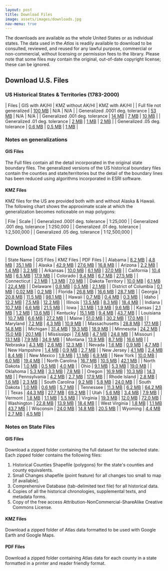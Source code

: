 ```yaml
---
layout: post
title: Download Files
image: assets/images/downloads.jpg
nav-menu: true
---
```


The downloads are available as the whole United States or as individual states. The data used in the *Atlas* is readily available to download to be consulted, reviewed, and reused for any lawful purpose, commercial or non-commercial, without licensing or permission fees to the library. Please note that some files may contain the original, out-of-date copyright license; these can be ignored. 

## Download U.S. Files
### US Historical States & Territories (1783-2000)

| Files | GIS with AK/HI | KMZ without AK/HI | KMZ with AK/HI |
| Full file not generalized | [100 MB](https://publications.newberry.org/ahcb/downloads/gis/US_AtlasHCB_StateTerr.zip) | N/A | N/A |
| Generalized .0001 deg. tolerance | [53 MB](https://publications.newberry.org/ahcb/downloads/gis/US_AtlasHCB_StateTerr_Gen0001.zip) | N/A | N/A |
| Generalized .001 deg. tolerance | [14 MB](https://publications.newberry.org/ahcb/downloads/gis/US_AtlasHCB_StateTerr_Gen001.zip) | [7 MB](https://publications.newberry.org/ahcb/downloads/kmz/US_HistStateTerr_ExAKHI_Gen001_KMZ.zip) | [10 MB](https://publications.newberry.org/ahcb/downloads/kmz/US_HistStateTerr_Gen001_KMZ.zip) |
| Generalized .01 deg. tolerance | [2 MB](https://publications.newberry.org/ahcb/downloads/gis/US_AtlasHCB_StateTerr_Gen01.zip) | [1 MB](https://publications.newberry.org/ahcb/downloads/kmz/US_HistStateTerr_ExAKHI_Gen01_KMZ.zip) | [2 MB](https://publications.newberry.org/ahcb/downloads/kmz/US_HistStateTerr_Gen01_KMZ.zip) |
| Generalized .05 deg. tolerance | [0.6 MB](https://publications.newberry.org/ahcb/downloads/gis/US_AtlasHCB_StateTerr_Gen05.zip) | [0.5 MB](https://publications.newberry.org/ahcb/downloads/kmz/US_HistStateTerr_ExAKHI_Gen05_KMZ.zip) | [1 MB](https://publications.newberry.org/ahcb/downloads/kmz/US_HistStateTerr_Gen05_KMZ.zip) |

### Notes on generalizations
#### GIS Files
The Full files contain all the detail incorporated in the original state boundary files. The generalized versions of the US historical boundary files contain the counties and state/territories but the detail of the boundary lines has been reduced using algorithms incorporated in ESRI software. 

#### KMZ Files
KMZ files for the US are provided both with and without Alaska & Hawaii.
The following chart shows the approximate scale at which the generalization becomes noticeable on map polygons:

| File | Scale |
| Generalized .0001 deg. tolerance | 1:25,000 |
| Generalized .001 deg. tolerance | 1:250,000 | 
| Generalized .01 deg. tolerance | 1:2,500,000 | 
| Generalized .05 deg. tolerance | 1:12,500,000 | 


## Download State Files

| State Name | GIS Files | KMZ Files | PDF Files |
| Alabama | [8.2 MB](https://publications.newberry.org/ahcb/downloads/gis/AL_AtlasHCB.zip) | [4.8 MB](https://publications.newberry.org/ahcb/downloads/kmz/AL_HistCountiesKMZ.zip) | [35.1 MB](https://publications.newberry.org/ahcb/downloads/pdf/AL_HistCountiesPDF.zip) |
| Alaska | [42.9 MB](https://publications.newberry.org/ahcb/downloads/gis/AK_AtlasHCB.zip) | [27.6 MB](https://publications.newberry.org/ahcb/downloads/kmz/AK_HistCountiesKMZ.zip) | [16.8 MB](https://publications.newberry.org/ahcb/downloads/pdf/AK_HistCountiesPDF.zip) |
| Arizona | [2.2 MB](https://publications.newberry.org/ahcb/downloads/gis/AZ_AtlasHCB.zip) | [1.4 MB](https://publications.newberry.org/ahcb/downloads/kmz/AZ_HistCountiesKMZ.zip) | [3.2 MB](https://publications.newberry.org/ahcb/downloads/pdf/AZ_HistCountiesPDF.zip) |
| Arkansas | [10.0 MB](https://publications.newberry.org/ahcb/downloads/gis/AR_AtlasHCB.zip) | [6.1 MB](https://publications.newberry.org/ahcb/downloads/kmz/AR_HistCountiesKMZ.zip) | [37.0 MB](https://publications.newberry.org/ahcb/downloads/pdf/AR_HistCountiesPDF.zip) |
| California | [10.4 MB](https://publications.newberry.org/ahcb/downloads/gis/CA_AtlasHCB.zip) | [6.5 MB](https://publications.newberry.org/ahcb/downloads/kmz/CA_HistCountiesKMZ.zip) | [17.9 MB](https://publications.newberry.org/ahcb/downloads/pdf/CA_HistCountiesPDF.zip) |
| Colorado | [9.4 MB](https://publications.newberry.org/ahcb/downloads/gis/CO_AtlasHCB.zip) | [6.7 MB](https://publications.newberry.org/ahcb/downloads/kmz/CO_HistCountiesKMZ.zip) | [27.5 MB](https://publications.newberry.org/ahcb/downloads/pdf/CO_HistCountiesPDF.zip) |
| Connecticut | [2.1 MB](https://publications.newberry.org/ahcb/downloads/gis/CT_AtlasHCB.zip) | [1.3 MB](https://publications.newberry.org/ahcb/downloads/kmz/CT_HistCountiesKMZ.zip) | [7.0 MB](https://publications.newberry.org/ahcb/downloads/pdf/CT_HistCountiesPDF.zip) |
| Dakota Territory | [10.0 MB](https://publications.newberry.org/ahcb/downloads/gis/DT_AtlasHCB.zip) | [6.1 MB](https://publications.newberry.org/ahcb/downloads/kmz/DT_HistCountiesKMZ.zip) | [22.4 MB](https://publications.newberry.org/ahcb/downloads/pdf/DT_HistCountiesPDF.zip) |
| Delaware | [0.8 MB](https://publications.newberry.org/ahcb/downloads/gis/DE_AtlasHCB.zip) | [0.5 MB](https://publications.newberry.org/ahcb/downloads/kmz/DE_HistCountiesKMZ.zip) | [2.1 MB](https://publications.newberry.org/ahcb/downloads/pdf/DE_HistCountiesPDF.zip) |
| District of Columbia | [0.1 MB](https://publications.newberry.org/ahcb/downloads/gis/DC_AtlasHCB.zip) | [0.02 MB](https://publications.newberry.org/ahcb/downloads/kmz/DC_HistCountiesKMZ.zip) | [0.2 MB](https://publications.newberry.org/ahcb/downloads/pdf/DC_HistCountiesPDF.zip) |
| Florida | [26.8 MB](https://publications.newberry.org/ahcb/downloads/gis/FL_AtlasHCB.zip) | [16.6 MB](https://publications.newberry.org/ahcb/downloads/kmz/FL_HistCountiesKMZ.zip) | [28.7 MB](https://publications.newberry.org/ahcb/downloads/pdf/FL_HistCountiesPDF.zip) |
| Georgia | [20.8 MB](https://publications.newberry.org/ahcb/downloads/gis/GA_AtlasHCB.zip) | [11.5 MB](https://publications.newberry.org/ahcb/downloads/kmz/GA_HistCountiesKMZ.zip) | [98.1 MB](https://publications.newberry.org/ahcb/downloads/pdf/GA_HistCountiesPDF.zip) |
| Hawaii | [0.7 MB](https://publications.newberry.org/ahcb/downloads/gis/HI_AtlasHCB.zip) | [0.4 MB](https://publications.newberry.org/ahcb/downloads/kmz/HI_HistCountiesKMZ.zip) | [0.3 MB](https://publications.newberry.org/ahcb/downloads/pdf/HI_HistCountiesPDF.zip) |
| Idaho | [12.2 MB](https://publications.newberry.org/ahcb/downloads/gis/ID_AtlasHCB.zip) | [7.5 MB](https://publications.newberry.org/ahcb/downloads/kmz/ID_HistCountiesKMZ.zip) | [12.2 MB](https://publications.newberry.org/ahcb/downloads/pdf/ID_HistCountiesPDF.zip) |
| Illinois | [13.5 MB](https://publications.newberry.org/ahcb/downloads/gis/IL_AtlasHCB.zip) | [8.3 MB](https://publications.newberry.org/ahcb/downloads/kmz/IL_HistCountiesKMZ.zip) | [18.4 MB](https://publications.newberry.org/ahcb/downloads/pdf/IL_HistCountiesPDF.zip) |
| Indiana | [10.7 MB](https://publications.newberry.org/ahcb/downloads/gis/IN_AtlasHCB.zip) | [6.6 MB](https://publications.newberry.org/ahcb/downloads/kmz/IN_HistCountiesKMZ.zip) | [21.5 MB](https://publications.newberry.org/ahcb/downloads/pdf/IN_HistCountiesPDF.zip) |
| Iowa | [3.1 MB](https://publications.newberry.org/ahcb/downloads/gis/IA_AtlasHCB.zip) | [1.9 MB](https://publications.newberry.org/ahcb/downloads/kmz/IA_HistCountiesKMZ.zip) | [9.6 MB](https://publications.newberry.org/ahcb/downloads/pdf/IA_HistCountiesPDF.zip) |
| Kansas | [2.1 MB](https://publications.newberry.org/ahcb/downloads/gis/KS_AtlasHCB.zip) | [1.2 MB](https://publications.newberry.org/ahcb/downloads/kmz/KS_HistCountiesKMZ.zip) | [13.6 MB](https://publications.newberry.org/ahcb/downloads/pdf/KS_HistCountiesPDF.zip) |
| Kentucky | [15.1 MB](https://publications.newberry.org/ahcb/downloads/gis/KY_AtlasHCB.zip) | [9.4 MB](https://publications.newberry.org/ahcb/downloads/kmz/KY_HistCountiesKMZ.zip) | [43.7 MB](https://publications.newberry.org/ahcb/downloads/pdf/KY_HistCountiesPDF.zip) |
| Louisiana | [10.7 MB](https://publications.newberry.org/ahcb/downloads/gis/LA_AtlasHCB.zip) | [6.6 MB](https://publications.newberry.org/ahcb/downloads/kmz/LA_HistCountiesKMZ.zip) | [27.2 MB](https://publications.newberry.org/ahcb/downloads/pdf/LA_HistCountiesPDF.zip) |
| Maine | [51.0 MB](https://publications.newberry.org/ahcb/downloads/gis/ME_AtlasHCB.zip) | [30.2 MB](https://publications.newberry.org/ahcb/downloads/kmz/ME_HistCountiesKMZ.zip) | [17.0 MB](https://publications.newberry.org/ahcb/downloads/pdf/ME_HistCountiesPDF.zip) |
| Maryland | [7.2 MB](https://publications.newberry.org/ahcb/downloads/gis/MD_AtlasHCB.zip) | [4.3 MB](https://publications.newberry.org/ahcb/downloads/kmz/MD_HistCountiesKMZ.zip) | [10.9 MB](https://publications.newberry.org/ahcb/downloads/pdf/MD_HistCountiesPDF.zip) |
| Massachusetts | [28.8 MB](https://publications.newberry.org/ahcb/downloads/gis/MA_AtlasHCB.zip) | [17.1 MB](https://publications.newberry.org/ahcb/downloads/kmz/MA_HistCountiesKMZ.zip) | [14.8 MB](https://publications.newberry.org/ahcb/downloads/pdf/MA_HistCountiesPDF.zip) |
| Michigan | [31.4 MB](https://publications.newberry.org/ahcb/downloads/gis/MI_AtlasHCB.zip) | [19.3 MB](https://publications.newberry.org/ahcb/downloads/kmz/MI_HistCountiesKMZ.zip) | [18.9 MB](https://publications.newberry.org/ahcb/downloads/pdf/MI_HistCountiesPDF.zip) |
| Minnesota | [24.2 MB](https://publications.newberry.org/ahcb/downloads/gis/MN_AtlasHCB.zip) | [15.0 MB](https://publications.newberry.org/ahcb/downloads/kmz/MN_HistCountiesKMZ.zip) | [20.1 MB](https://publications.newberry.org/ahcb/downloads/pdf/MN_HistCountiesPDF.zip) |
| Mississippi | [7.6 MB](https://publications.newberry.org/ahcb/downloads/gis/MS_AtlasHCB.zip) | [4.7 MB](https://publications.newberry.org/ahcb/downloads/kmz/MS_HistCountiesKMZ.zip) | [24.8 MB](https://publications.newberry.org/ahcb/downloads/pdf/MS_HistCountiesPDF.zip) |
| Missouri | [13.1 MB](https://publications.newberry.org/ahcb/downloads/gis/MO_AtlasHCB.zip) | [7.9 MB](https://publications.newberry.org/ahcb/downloads/kmz/MO_HistCountiesKMZ.zip) | [34.9 MB](https://publications.newberry.org/ahcb/downloads/pdf/MO_HistCountiesPDF.zip) |
| Montana | [13.9 MB](https://publications.newberry.org/ahcb/downloads/gis/MT_AtlasHCB.zip) | [8.7 MB](https://publications.newberry.org/ahcb/downloads/kmz/MT_HistCountiesKMZ.zip) | [16.6 MB](https://publications.newberry.org/ahcb/downloads/pdf/MT_HistCountiesPDF.zip) |
| Nebraska | [4.3 MB](https://publications.newberry.org/ahcb/downloads/gis/NE_AtlasHCB.zip) | [2.6 MB](https://publications.newberry.org/ahcb/downloads/kmz/NE_HistCountiesKMZ.zip) | [12.3 MB](https://publications.newberry.org/ahcb/downloads/pdf/NE_HistCountiesPDF.zip) |
| Nevada | [1.6 MB](https://publications.newberry.org/ahcb/downloads/gis/NV_AtlasHCB.zip) | [0.9 MB](https://publications.newberry.org/ahcb/downloads/kmz/NV_HistCountiesKMZ.zip) | [4.7 MB](https://publications.newberry.org/ahcb/downloads/pdf/NV_HistCountiesPDF.zip) |
| New Hampshire | [1.4 MB](https://publications.newberry.org/ahcb/downloads/gis/NH_AtlasHCB.zip) | [0.9 MB](https://publications.newberry.org/ahcb/downloads/kmz/NH_HistCountiesKMZ.zip) | [2.7 MB](https://publications.newberry.org/ahcb/downloads/pdf/NH_HistCountiesPDF.zip) |
| New Jersey | [4.1 MB](https://publications.newberry.org/ahcb/downloads/gis/NJ_AtlasHCB.zip) | [2.4 MB](https://publications.newberry.org/ahcb/downloads/kmz/NJ_HistCountiesKMZ.zip) | [8.4 MB](https://publications.newberry.org/ahcb/downloads/pdf/NJ_HistCountiesPDF.zip) |
| New Mexico | [1.9 MB](https://publications.newberry.org/ahcb/downloads/gis/NM_AtlasHCB.zip) | [1.1 MB](https://publications.newberry.org/ahcb/downloads/kmz/NM_HistCountiesKMZ.zip) | [6.9 MB](https://publications.newberry.org/ahcb/downloads/pdf/NM_HistCountiesPDF.zip) |
| New York | [10.0 MB](https://publications.newberry.org/ahcb/downloads/gis/NY_AtlasHCB.zip) | [6.0 MB](https://publications.newberry.org/ahcb/downloads/kmz/NY_HistCountiesKMZ.zip) | [19.4 MB](https://publications.newberry.org/ahcb/downloads/pdf/NY_HistCountiesPDF.zip) |
| North Carolina | [16.7 MB](https://publications.newberry.org/ahcb/downloads/gis/NC_AtlasHCB.zip) | [10.5 MB](https://publications.newberry.org/ahcb/downloads/kmz/NC_HistCountiesKMZ.zip) | [42.1 MB](https://publications.newberry.org/ahcb/downloads/pdf/NC_HistCountiesPDF.zip) |
| North Dakota | [1.0 MB](https://publications.newberry.org/ahcb/downloads/gis/ND_AtlasHCB.zip) | [0.5 MB](https://publications.newberry.org/ahcb/downloads/kmz/ND_HistCountiesKMZ.zip) | [4.0 MB](https://publications.newberry.org/ahcb/downloads/pdf/ND_HistCountiesPDF.zip) |
| Ohio | [9.1 MB](https://publications.newberry.org/ahcb/downloads/gis/OH_AtlasHCB.zip) | [5.3 MB](https://publications.newberry.org/ahcb/downloads/kmz/OH_HistCountiesKMZ.zip) | [19.0 MB](https://publications.newberry.org/ahcb/downloads/pdf/OH_HistCountiesPDF.zip) |
| Oklahoma | [5.3 MB](https://publications.newberry.org/ahcb/downloads/gis/OK_AtlasHCB.zip) | [3.3 MB](https://publications.newberry.org/ahcb/downloads/kmz/OK_HistCountiesKMZ.zip) | [7.8 MB](https://publications.newberry.org/ahcb/downloads/pdf/OK_HistCountiesPDF.zip) |
| Oregon | [16.9 MB](https://publications.newberry.org/ahcb/downloads/gis/OR_AtlasHCB.zip) | [10.3 MB](https://publications.newberry.org/ahcb/downloads/kmz/OR_HistCountiesKMZ.zip) | [14.3 MB](https://publications.newberry.org/ahcb/downloads/pdf/OR_HistCountiesPDF.zip) |
| Pennsylvania | [4.2 MB](https://publications.newberry.org/ahcb/downloads/gis/PA_AtlasHCB.zip) | [2.7 MB](https://publications.newberry.org/ahcb/downloads/kmz/PA_HistCountiesKMZ.zip) | [17.9 MB](https://publications.newberry.org/ahcb/downloads/pdf/PA_HistCountiesPDF.zip) |
| Rhode Island | [2.8 MB](https://publications.newberry.org/ahcb/downloads/gis/RI_AtlasHCB.zip) | [1.6 MB](https://publications.newberry.org/ahcb/downloads/kmz/RI_HistCountiesKMZ.zip) | [2.3 MB](https://publications.newberry.org/ahcb/downloads/pdf/RI_HistCountiesPDF.zip) |
| South Carolina | [9.2 MB](https://publications.newberry.org/ahcb/downloads/gis/SC_AtlasHCB.zip) | [5.8 MB](https://publications.newberry.org/ahcb/downloads/kmz/SC_HistCountiesKMZ.zip) | [24.0 MB](https://publications.newberry.org/ahcb/downloads/pdf/SC_HistCountiesPDF.zip) |
| South Dakota | [1.0 MB](https://publications.newberry.org/ahcb/downloads/gis/SD_AtlasHCB.zip) | [0.6 MB](https://publications.newberry.org/ahcb/downloads/kmz/SD_HistCountiesKMZ.zip) | [5.7 MB](https://publications.newberry.org/ahcb/downloads/pdf/SD_HistCountiesPDF.zip) |
| Tennessee | [11.3 MB](https://publications.newberry.org/ahcb/downloads/gis/TN_AtlasHCB.zip) | [6.2 MB](https://publications.newberry.org/ahcb/downloads/kmz/TN_HistCountiesKMZ.zip) | [64.2 MB](https://publications.newberry.org/ahcb/downloads/pdf/TN_HistCountiesPDF.zip) |
| Texas | [44.3 MB](https://publications.newberry.org/ahcb/downloads/gis/TX_AtlasHCB.zip) | [27.7 MB](https://publications.newberry.org/ahcb/downloads/kmz/TX_HistCountiesKMZ.zip) | [69.2 MB](https://publications.newberry.org/ahcb/downloads/pdf/TX_HistCountiesPDF.zip) |
| Utah | [5.6 MB](https://publications.newberry.org/ahcb/downloads/gis/UT_AtlasHCB.zip) | [3.4 MB](https://publications.newberry.org/ahcb/downloads/kmz/UT_HistCountiesKMZ.zip) | [7.9 MB](https://publications.newberry.org/ahcb/downloads/pdf/UT_HistCountiesPDF.zip) |
| Vermont | [1.8 MB](https://publications.newberry.org/ahcb/downloads/gis/VT_AtlasHCB.zip) | [1.1 MB](https://publications.newberry.org/ahcb/downloads/kmz/VT_HistCountiesKMZ.zip) | [5.5 MB](https://publications.newberry.org/ahcb/downloads/pdf/VT_HistCountiesPDF.zip) |
| Virginia | [19.3 MB](https://publications.newberry.org/ahcb/downloads/gis/VA_AtlasHCB.zip) | [12.0 MB](https://publications.newberry.org/ahcb/downloads/kmz/VA_HistCountiesKMZ.zip) | [72.0 MB](https://publications.newberry.org/ahcb/downloads/pdf/VA_HistCountiesPDF.zip) |
| Washington | [22.8 MB](https://publications.newberry.org/ahcb/downloads/gis/WA_AtlasHCB.zip) | [13.9 MB](https://publications.newberry.org/ahcb/downloads/kmz/WA_HistCountiesKMZ.zip) | [18.4 MB](https://publications.newberry.org/ahcb/downloads/pdf/WA_HistCountiesPDF.zip) |
| West Virginia | [1.8 MB](https://publications.newberry.org/ahcb/downloads/gis/WV_AtlasHCB.zip) | [1.1 MB](https://publications.newberry.org/ahcb/downloads/kmz/WV_HistCountiesKMZ.zip) | [43.7 MB](https://publications.newberry.org/ahcb/downloads/pdf/WV_HistCountiesPDF.zip) |
| Wisconsin | [24.0 MB](https://publications.newberry.org/ahcb/downloads/gis/WI_AtlasHCB.zip) | [14.8 MB](https://publications.newberry.org/ahcb/downloads/kmz/WI_HistCountiesKMZ.zip) | [20.5 MB](https://publications.newberry.org/ahcb/downloads/pdf/WI_HistCountiesPDF.zip) |
| Wyoming | [4.4 MB](https://publications.newberry.org/ahcb/downloads/gis/WY_AtlasHCB.zip) | [2.7 MB](https://publications.newberry.org/ahcb/downloads/kmz/WY_HistCountiesKMZ.zip) | [4.5 MB](https://publications.newberry.org/ahcb/downloads/pdf/WY_HistCountiesPDF.zip) |

### Notes on State Files
#### GIS Files 
Download a zipped folder containing the full dataset for the selected state. Each zipped folder contains the following files:
1. Historical Counties Shapefile (polygons) for the state's counties and county equivalents.
2. Small Changes shapefile (point feature) for all changes too small to map [if available].
3. Comprehensive Database (tab-delimited text file) for all historical data.
4. Copies of all the historical chronologies, supplemental texts, and metadata forms.
5. Copy of the free access Attribution-NonCommercial-ShareAlike Creative Commons License.

#### KMZ Files
Download a zipped folder of Atlas data formatted to be used with Google Earth and Google Maps. 

#### PDF Files
Download a zipped folder containing Atlas data for each county in a state formatted in a printer and reader friendly format.

